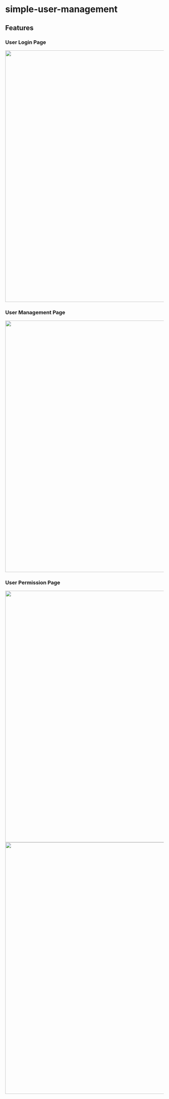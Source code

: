 # simple-user-management


## Features

### User Login Page
<img src="https://github.com/swimmingAda/user-management/blob/main/images/user-login.jpg" width="800" />

### User Management Page
<img src="https://github.com/swimmingAda/user-management/blob/main/images/user-management.jpg" width="800" />

### User Permission Page
<img src="https://github.com/swimmingAda/user-management/blob/main/images/user-create-page.jpg" width="800" />
<img src="https://github.com/swimmingAda/user-management/blob/main/images/user-update-page.jpg" width="800" />
